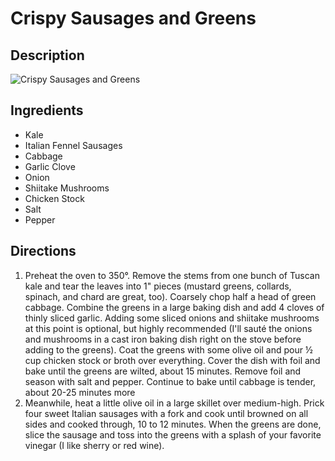 # Crispy Sausages and Greens

## Description
![Crispy Sausages and Greens](https://www.themealdb.com/images/media/meals/st1ifa1583267248.jpg "Crispy Sausages and Greens")

## Ingredients
- Kale
- Italian Fennel Sausages
- Cabbage
- Garlic Clove
- Onion
- Shiitake Mushrooms
- Chicken Stock
- Salt
- Pepper

## Directions
1. Preheat the oven to 350°. Remove the stems from one bunch of Tuscan kale and tear the leaves into 1" pieces (mustard greens, collards, spinach, and chard are great, too). Coarsely chop half a head of green cabbage. Combine the greens in a large baking dish and add 4 cloves of thinly sliced garlic. Adding some sliced onions and shiitake mushrooms at this point is optional, but highly recommended (I'll sauté the onions and mushrooms in a cast iron baking dish right on the stove before adding to the greens). Coat the greens with some olive oil and pour ½ cup chicken stock or broth over everything. Cover the dish with foil and bake until the greens are wilted, about 15 minutes. Remove foil and season with salt and pepper. Continue to bake until cabbage is tender, about 20-25 minutes more
2. Meanwhile, heat a little olive oil in a large skillet over medium-high. Prick four sweet Italian sausages with a fork and cook until browned on all sides and cooked through, 10 to 12 minutes. When the greens are done, slice the sausage and toss into the greens with a splash of your favorite vinegar (I like sherry or red wine).

